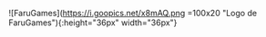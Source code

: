 ![FaruGames](https://i.goopics.net/x8mAQ.png =100x20 "Logo de FaruGames"){:height="36px" width="36px"}